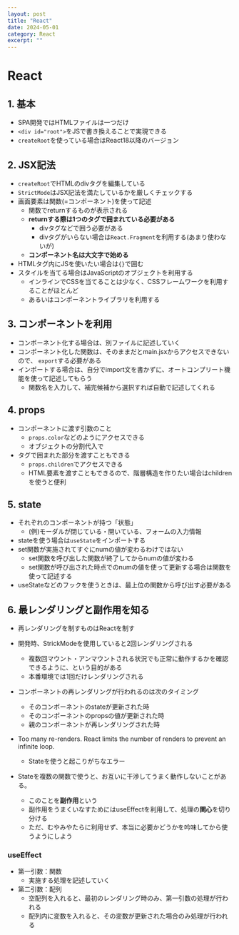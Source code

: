 ```yaml
---
layout: post
title: "React"
date: 2024-05-01
category: React
excerpt: ""
---
```

# React

## 1. 基本

- SPA開発ではHTMLファイルは一つだけ
- `<div id="root">`をJSで書き換えることで実現できる
- `createRoot`を使っている場合はReact18以降のバージョン

## 2. JSX記法

- `createRoot`でHTMLのdivタグを編集している
- `StrictMode`はJSX記法を満たしているかを厳しくチェックする
- 画面要素は関数(=コンポーネント)を使って記述
  - 関数でreturnするものが表示される
  - **returnする際は1つのタグで囲まれている必要がある**
    - divタグなどで囲う必要がある
    - divタグがいらない場合は`React.Fragment`を利用する(あまり使わないが)
  - **コンポーネント名は大文字で始める**
- HTMLタグ内にJSを使いたい場合は`{}`で囲む
- スタイルを当てる場合はJavaScriptのオブジェクトを利用する
  - インラインでCSSを当てることは少なく、CSSフレームワークを利用することがほとんど
  - あるいはコンポーネントライブラリを利用する

## 3. コンポーネントを利用

- コンポーネント化する場合は、別ファイルに記述していく
- コンポーネント化した関数は、そのままだとmain.jsxからアクセスできないので、 `export`する必要がある
- インポートする場合は、自分でimport文を書かずに、オートコンプリート機能を使って記述してもらう
  - 関数名を入力して、補完候補から選択すれば自動で記述してくれる

## 4. props

- コンポーネントに渡す引数のこと
  - `props.color`などのようにアクセスできる
  - オブジェクトの分割代入で
- タグで囲まれた部分を渡すこともできる
  - `props.children`でアクセスできる
  - HTML要素を渡すこともできるので、階層構造を作りたい場合はchildrenを使うと便利

## 5. state

- それぞれのコンポーネントが持つ「状態」
  - (例)モーダルが閉じている・開いている、フォームの入力情報
- stateを使う場合は`useState`をインポートする
- set関数が実施されてすぐにnumの値が変わるわけではない
  - set関数を呼び出した関数が終了してからnumの値が変わる
  - set関数が呼び出された時点でのnumの値を使って更新する場合は関数を使って記述する
- useStateなどのフックを使うときは、最上位の関数から呼び出す必要がある

## 6. 最レンダリングと副作用を知る

- 再レンダリングを制すものはReactを制す

- 開発時、StrickModeを使用していると2回レンダリングされる
  - 複数回マウント・アンマウントされる状況でも正常に動作するかを確認できるように、という目的がある
  - 本番環境では1回だけレンダリングされる

- コンポーネントの再レンダリングが行われるのは次のタイミング
  - そのコンポーネントのstateが更新された時
  - そのコンポーネントのpropsの値が更新された時
  - 親のコンポーネントが再レンダリングされた時

- Too many re-renders. React limits the number of renders to prevent an infinite loop.
  - Stateを使うと起こりがちなエラー

- Stateを複数の関数で使うと、お互いに干渉してうまく動作しないことがある。
  - このことを**副作用**という
  - 副作用をうまくいなすためにはuseEffectを利用して、処理の**関心**を切り分ける
  - ただ、むやみやたらに利用せず、本当に必要かどうかを吟味してから使うようにしよう

### useEffect
- 第一引数：関数
  - 実施する処理を記述していく
- 第二引数：配列
  - 空配列を入れると、最初のレンダリング時のみ、第一引数の処理が行われる
  - 配列内に変数を入れると、その変数が更新された場合のみ処理が行われる
